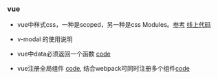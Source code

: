 ### vue ###

- vue中样式css，一种是scoped，另一种是css Modules。[参考](https://juejin.im/post/5b9556446fb9a05d1b2e3613) [线上代码](https://codesandbox.io/s/3vqowo831m)

- v-modal 的使用说明

- vue中data必须返回一个函数 [code](https://codesandbox.io/s/l29l21ylo9)

- vue注册全局组件 [code](https://codesandbox.io/s/l29l21ylo9), 结合webpack可同时注册多个组件[code](https://github.com/chrisvfritz/vue-enterprise-boilerplate/blob/master/src/components/_globals.js)